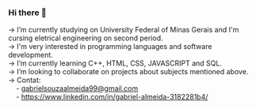 ### Hi there 👋

-> I’m currently studying on University Federal of Minas Gerais and I'm cursing eletrical engineering on second period.<br>
-> I'm very interested in programming languages and software development.<br>
-> I’m currently learning C++, HTML, CSS, JAVASCRIPT and SQL.<br>
-> I’m looking to collaborate on projects about subjects mentioned above.<br>
-> Contat:<br> 
&nbsp;&nbsp;&nbsp;&nbsp;- gabrielsouzaalmeida99@gmail.com<br>
&nbsp;&nbsp;&nbsp;&nbsp;- https://www.linkedin.com/in/gabriel-almeida-3182281b4/<br>

